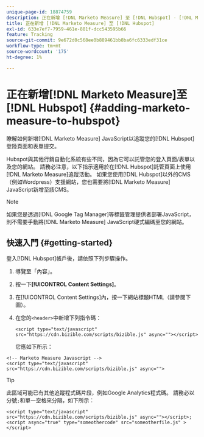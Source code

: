 ```yaml
---
unique-page-id: 18874759
description: 正在新增 [!DNL Marketo Measure] 至 [!DNL Hubspot] - [!DNL Marketo Measure]
title: 正在新增 [!DNL Marketo Measure] 至 [!DNL Hubspot]
exl-id: 633e7ef7-7959-461e-881f-dcc543595b66
feature: Tracking
source-git-commit: 9e672d0c568ee0b889461bb8ba6fc6333edf31ce
workflow-type: tm+mt
source-wordcount: '175'
ht-degree: 1%

---
```


# 正在新增[!DNL Marketo Measure]至[!DNL Hubspot] {#adding-marketo-measure-to-hubspot}

瞭解如何新增[!DNL Marketo Measure] JavaScript以追蹤您的[!DNL Hubspot]登陸頁面和表單提交。

Hubspot與其他行銷自動化系統有些不同，因為它可以託管您的登入頁面/表單以及您的網站。 請務必注意，以下指示適用於在[!DNL Hubspot]託管頁面上使用[!DNL Marketo Measure]追蹤活動。 如果您使用[!DNL Hubspot]以外的CMS （例如Wordpress）支援網站，您也需要將[!DNL Marketo Measure] JavaScript新增至該CMS。

>[!NOTE]
>
>如果您是透過[!DNL Google Tag Manager]等標籤管理提供者部署JavaScript，則不需要手動將[!DNL Marketo Measure] JavaScript硬式編碼至您的網站。

## 快速入門 {#getting-started}

登入[!DNL Hubspot]帳戶後，請依照下列步驟操作。

1. 導覽至「內容」。

1. 按一下&#x200B;**[!UICONTROL Content Settings]**。

1. 在[!UICONTROL Content Settings]內，按一下網站標題HTML（請參閱下圖）。

1. 在您的`<header>`中新增下列指令碼：

   `<script type="text/javascript" src="https://cdn.bizible.com/scripts/bizible.js" async=""></script>`

   它應如下所示：

```text
<!-- Marketo Measure Javascript -->
<script type="text/javascript" src="https://cdn.bizible.com/scripts/bizible.js" async="">
```

>[!TIP]
>
>此區域可能已有其他追蹤程式碼片段，例如Google Analytics程式碼。 請務必以分號`;`和單一空格來分隔，如下所示：
>
>`<script type="text/javascript" src="https://cdn.bizible.com/scripts/bizible.js" async=""></script>; <script async="true" type="someothercode" src="someotherfile.js" ></script>`
